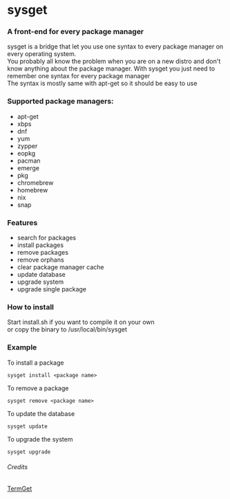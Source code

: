 # sysget
### A front-end for every package manager<br>
sysget is a bridge that let you use one syntax to every package manager on every operating system.<br>
You probably all know the problem when you are on a new distro and don't know anything about the package manager. With sysget you just need to remember one syntax for every package manager<br>
The syntax is mostly same with apt-get so it should be easy to use <br>
### Supported package managers:
* apt-get
* xbps
* dnf
* yum
* zypper
* eopkg
* pacman
* emerge
* pkg
* chromebrew
* homebrew
* nix
* snap

### Features
* search for packages
* install packages
* remove packages
* remove orphans
* clear package manager cache
* update database
* upgrade system
* upgrade single package

### How to install
Start install.sh if you want to compile it on your own <br>
or copy the binary to /usr/local/bin/sysget

### Example
To install a package
```
sysget install <package name>
```
To remove a package
```
sysget remove <package name>
```
To update the database
```
sysget update
```
To upgrade the system
```
sysget upgrade
```
###### Credits
[TermGet](https://github.com/termget/termget)
